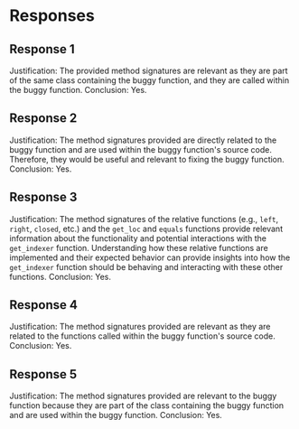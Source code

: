 # Responses
## Response 1
Justification: The provided method signatures are relevant as they are part of the same class containing the buggy function, and they are called within the buggy function.
Conclusion: Yes.

## Response 2
Justification: The method signatures provided are directly related to the buggy function and are used within the buggy function's source code. Therefore, they would be useful and relevant to fixing the buggy function.
Conclusion: Yes.

## Response 3
Justification: The method signatures of the relative functions (e.g., `left`, `right`, `closed`, etc.) and the `get_loc` and `equals` functions provide relevant information about the functionality and potential interactions with the `get_indexer` function. Understanding how these relative functions are implemented and their expected behavior can provide insights into how the `get_indexer` function should be behaving and interacting with these other functions.
Conclusion: Yes.

## Response 4
Justification: The method signatures provided are relevant as they are related to the functions called within the buggy function's source code.
Conclusion: Yes.

## Response 5
Justification: The method signatures provided are relevant to the buggy function because they are part of the class containing the buggy function and are used within the buggy function.
Conclusion: Yes.

